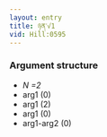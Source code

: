 ```yaml
---
layout: entry
title: ཉན་√1
vid: Hill:0595
---
```

### Argument structure
* _N =2_
* arg1 (0)
* arg1 (2)
* arg1 (0)
* arg1-arg2 (0)

